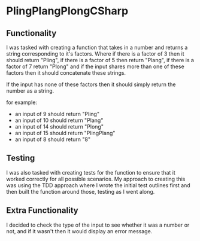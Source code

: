 # PlingPlangPlongCSharp

## Functionality
I was tasked with creating a function that takes in a number and returns a string corresponding to it's factors.
Where if there is a factor of 3 then it should return "Pling", if there is a factor of 5 then return "Plang", if there is a factor of 7 return "Plong"
and if the input shares more than one of these factors then it should concatenate these strings. 

If the input has none of these factors then it should simply return the number as a string.

for example: 
* an input of 9 should return "Pling"
* an input of 10 should return "Plang"
* an input of 14 should return "Plong" 
* an input of 15 should return "PlingPlang"
* an input of 8 should return "8"

## Testing
I was also tasked with creating tests for the function to ensure that it worked correctly for all possible scenarios. 
My approach to creating this was using the TDD approach where I wrote the initial test outlines first and then built the function around those, testing as I went along.

## Extra Functionality
I decided to check the type of the input to see whether it was a number or not, and if it wasn't then it would display an error message.

